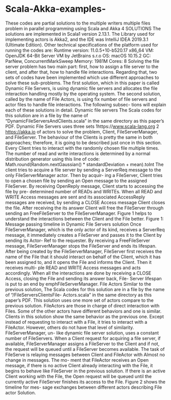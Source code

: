 # Scala-Akka-examples-
These codes are partial solutions to the multiple writers multiple files problem in parallel programming using Scala and Akka
4 SOLUTIONS
The solutions are implemented in Scala1 version 2.13.1. The Library used for implementing actors is Akka2, and the IDE was IntelliJ IDEA 2019.3.1 (Ultimate Edition). Other technical specifications of the platform used for running the codes are: Runtime version: 11.0.5+10-b520.17 x86_64
VM: OpenJDK 64-Bit Server VM by JetBrains s.r.o OS: macOS 10.15.2
GC: ParNew, ConcurrentMarkSweep
Memory: 1981M
Cores: 8
Solving the file server problem has two main part: first,
how to assign a file server to the client, and after that, how to handle file interactions. Regarding that, two sets of codes have been implemented which use different approaches to solve these sub-problems. The first solution, which in this paper is called Dynamic File Servers, is using dynamic file servers and allocates the file interaction handling mostly by the operating system. The second solution, called by the name of File Actors, is using fix number of file servers and actor files to handle file interactions. The following subsec- tions will explain each of these solutions in detail.
Dynamic file servers
The Scala codes for this solution are in a file by the name of “DynamicFileServersAndClients.scala” in the same directory as this paper’s PDF. Dynamic File Servers uses three sets
1https://www.scala-lang.org 2 https://akka.io
of actors to solve the problem, Client, FileServerManager, and FileServer.
The behaviour of the Clients is pretty the same in both approaches; therefore, it is going to be described just once in this section. Every Client tries to interact with the randomly chosen file multiple times. The number of read and write interactions is determined by a normal distribution generator using this line of code:
Math.round(Random.nextGaussian() * standardDeviation + mean).toInt
The client tries to acquire a file server by sending a ServerReq message to the only FileServerManager actor. Then by acquir- ing a FileServer, Client tries to open a chosen file by sending an Open message to the assigned FileServer. By receiving OpenReply message, Client starts to accessing the file by pre- determined number of READs and WRITEs. When all READ and WRITE Access messages are sent and its associated AccessReply messages are received, by sending a CLOSE Access message Client closes the file. After receiving the its answer Client will free the FileServer through sending an FreeFileServer to the FileServerManager. Figure 1 helps to understand the interactions between the Client and the File better.
Figure 1: Message passing timeline in Dynamic File Servers solution
Once FileServerManager, which is the only actor of its kind, receives a ServerReq message, it immediately creates a FileServer and passes it to the Client by sending its Actor- Ref to the requester. By receiving a FreeFileServer message, FileServerManager stops the FileServer and ends its lifespan.
After being created by the FileServerManager, FileServer first receives the name of the File that it should interact on behalf of the Client, which it has been assigned to, and it opens the File and informs the Client. Then it receives multi- ple READ and WRITE Access messages and acts accordingly. When all the interactions are done by receiving a CLOSE Access, closing the File and sending its answer back, File- Server lifespan is put to an end by emphFileServerManager.
File Actors
Similar to the previous solution, The Scala codes for this solution are in a file by the name of “/FileServersClientsFile- Actors.scala” in the same directory as this paper’s PDF. This solution uses one more set of actors compare to the previous solution. FileActors are those in charge of direct interaction with Files. Some of the other actors have different behaviors and one is similar.
Clients in this solution show the same behavior as the previous one. Except instead of requesting to interact with a File, it tries to interact with a FileActor. However, others do not have that level of similarity. FileServerManager, un- like dynamic file server solution, uses a constant number of FileServers. When a Client request for acquiring a file server, if available, FileServerManager assigns a FileServer to the Client and if not, the request will be queued until a FileServer becomes available.
The task of FileServe is relaying messages between Client and FileActor with Almost no change in messages. The mo- ment that FileActor receives an Open message, if there is no active Client already interacting with the File, it begins to behave like FileServer in the previous solution. If there is an active Client working with the File, the Open request will be queued until the currently active FileServer finishes its access to the File. Figure 2 shows the timeline for mes- sage exchanges between different actors describing File actor Solution.
